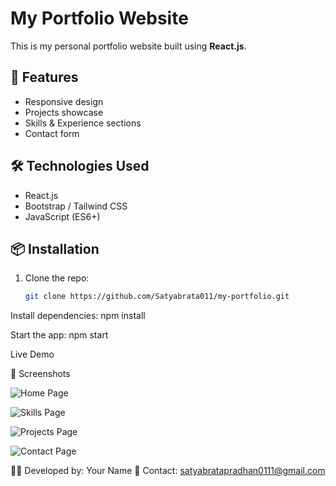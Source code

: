 # My Portfolio Website

This is my personal portfolio website built using **React.js**.

## 🚀 Features
- Responsive design
- Projects showcase
- Skills & Experience sections
- Contact form

## 🛠️ Technologies Used
- React.js
- Bootstrap / Tailwind CSS
- JavaScript (ES6+)

## 📦 Installation
1. Clone the repo:
   ```bash
   git clone https://github.com/Satyabrata011/my-portfolio.git


Install dependencies: npm install


Start the app: npm start


Live Demo


📸 Screenshots

![Home Page](image.png)

![Skills Page](image-1.png)

![Projects Page](image-2.png)

![Contact Page](image-3.png)


👨‍💻 Developed by: Your Name
📧 Contact: satyabratapradhan0111@gmail.com